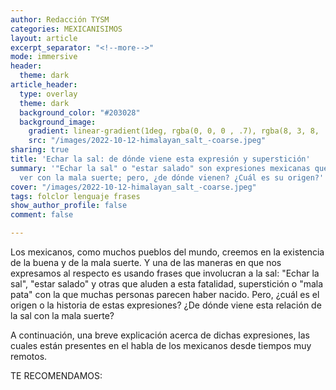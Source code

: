 ```yaml
---
author: Redacción TYSM
categories: MEXICANISIMOS
layout: article
excerpt_separator: "<!--more-->"
mode: immersive
header:
  theme: dark
article_header:
  type: overlay
  theme: dark
  background_color: "#203028"
  background_image:
    gradient: linear-gradient(1deg, rgba(0, 0, 0 , .7), rgba(8, 3, 8, .9))
    src: "/images/2022-10-12-himalayan_salt_-coarse.jpeg"
sharing: true
title: 'Echar la sal: de dónde viene esta expresión y superstición'
summary: '"Echar la sal" o "estar salado" son expresiones mexicanas que tienen que
  ver con la mala suerte; pero, ¿de dónde vienen? ¿Cuál es su origen?'
cover: "/images/2022-10-12-himalayan_salt_-coarse.jpeg"
tags: folclor lenguaje frases
show_author_profile: false
comment: false

---
```

Los mexicanos, como muchos pueblos del mundo, creemos en la existencia de la buena y de la mala suerte. Y una de las maneras en que nos expresamos al respecto es usando frases que involucran a la sal: "Echar la sal", "estar salado" y otras que aluden a esta fatalidad, superstición o "mala pata" con la que muchas personas parecen haber nacido. Pero, ¿cuál es el origen o la historia de estas expresiones? ¿De dónde viene esta relación de la sal con la mala suerte?

A continuación, una breve explicación acerca de dichas expresiones, las cuales están presentes en el habla de los mexicanos desde tiempos muy remotos.

TE RECOMENDAMOS: